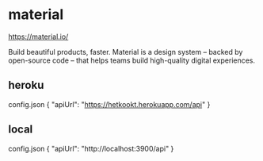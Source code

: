 # material

https://material.io/

Build beautiful products, faster.
Material is a design system – backed by open-source code – that helps teams build high-quality digital experiences.

## heroku

config.json
{
"apiUrl": "https://hetkookt.herokuapp.com/api"
}

## local

config.json
{
"apiUrl": "http://localhost:3900/api"
}

